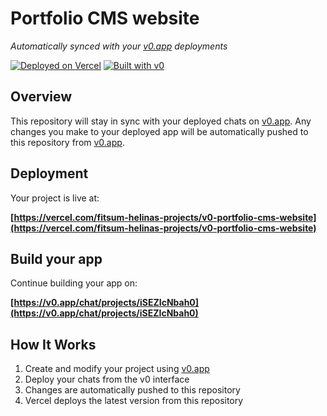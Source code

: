 # Portfolio CMS website

*Automatically synced with your [v0.app](https://v0.app) deployments*

[![Deployed on Vercel](https://img.shields.io/badge/Deployed%20on-Vercel-black?style=for-the-badge&logo=vercel)](https://vercel.com/fitsum-helinas-projects/v0-portfolio-cms-website)
[![Built with v0](https://img.shields.io/badge/Built%20with-v0.app-black?style=for-the-badge)](https://v0.app/chat/projects/iSEZIcNbah0)

## Overview

This repository will stay in sync with your deployed chats on [v0.app](https://v0.app).
Any changes you make to your deployed app will be automatically pushed to this repository from [v0.app](https://v0.app).

## Deployment

Your project is live at:

**[https://vercel.com/fitsum-helinas-projects/v0-portfolio-cms-website](https://vercel.com/fitsum-helinas-projects/v0-portfolio-cms-website)**

## Build your app

Continue building your app on:

**[https://v0.app/chat/projects/iSEZIcNbah0](https://v0.app/chat/projects/iSEZIcNbah0)**

## How It Works

1. Create and modify your project using [v0.app](https://v0.app)
2. Deploy your chats from the v0 interface
3. Changes are automatically pushed to this repository
4. Vercel deploys the latest version from this repository
